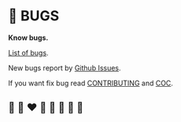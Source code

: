 # 🐛 BUGS

**Know bugs.**

[List of bugs](https://github.com/helvm/heltc/labels/bug).

New bugs report by [Github Issues](https://github.com/helvm/heltc/issues).

If you want fix bug read [CONTRIBUTING](CONTRIBUTING.md) and [COC](CODE_OF_CONDUCT.md).

## 🦄 🌈 ❤️ 💛 💚 💙 🤍 🖤

